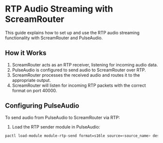 # RTP Audio Streaming with ScreamRouter

This guide explains how to set up and use the RTP audio streaming functionality with ScreamRouter and PulseAudio.

## How it Works

1. ScreamRouter acts as an RTP receiver, listening for incoming audio data.
2. PulseAudio is configured to send audio to ScreamRouter over RTP.
3. ScreamRouter processes the received audio and routes it to the appropriate output.
4. ScreamRouter will listen for incoming RTP packets with the correct format on port 40000.

## Configuring PulseAudio

To send audio from PulseAudio to ScreamRouter via RTP:

1. Load the RTP sender module in PulseAudio:

```bash
pactl load-module module-rtp-send format=s16le source=<source_name> destination=<ScreamRouter_IP> port=<ScreamRouter_Port> mtu=1164
```